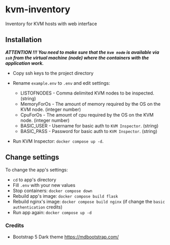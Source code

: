 # kvm-inventory
Inventory for KVM hosts with web interface

## Installation
***ATTENTION !!! You need to make sure that the `kvm node` is available via `ssh` from the virtual machine (node) where the containers with the application work.***
* Copy ssh keys to the project directory
* Rename `example.env` to `.env` and edit settings:
    * LISTOFNODES - Comma delimited KVM nodes to be inspected. (string)
    * MemoryForOs - The amount of memory required by the OS on the KVM node. (integer number)
    * CpuForOs - The amount of cpu required by the OS on the KVM node. (integer number)
    * BASIC_USER - Username for basic auth to `KVM Inspector`. (string)
    * BASIC_PASS - Password for basic auth to `KVM Inspector`. (string)

* Run KVM Inspector: `docker compose up -d`.

## Change settings
To change the app's settings:
* `cd` to app's directory
* Fill `.env` with your new values
* Stop containers: `docker compose down`
* Rebuild app's image: `docker compose build flask`
* Rebuild nginx's image: `docker compose build nginx` (if change the `basic authentication` credits)
* Run app again: `docker compose up -d`

### Credits
* Bootstrap 5 Dark theme https://mdbootstrap.com/
